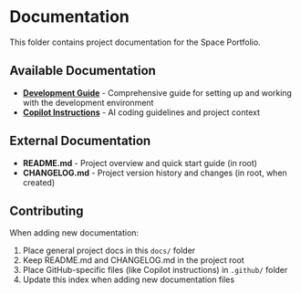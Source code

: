 # Documentation

This folder contains project documentation for the Space Portfolio.

## Available Documentation

- **[Development Guide](./DEVELOPMENT.md)** - Comprehensive guide for setting up and working with the development environment
- **[Copilot Instructions](../.github/copilot-instructions.md)** - AI coding guidelines and project context

## External Documentation

- **README.md** - Project overview and quick start guide (in root)
- **CHANGELOG.md** - Project version history and changes (in root, when created)

## Contributing

When adding new documentation:

1. Place general project docs in this `docs/` folder
2. Keep README.md and CHANGELOG.md in the project root
3. Place GitHub-specific files (like Copilot instructions) in `.github/` folder
4. Update this index when adding new documentation files
